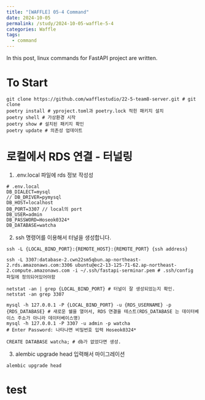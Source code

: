 ```yaml
---
title: "[WAFFLE] 05-4 Command"
date: 2024-10-05
permalink: /study/2024-10-05-waffle-5-4
categories: Waffle
tags:
  - command
---
```


In this post, linux commands for FastAPI project are written.

# To Start
```terminal
git clone https://github.com/wafflestudio/22-5-team8-server.git # git clone
poetry install # yproject.toml과 poetry.lock 적힌 패키지 설치
poetry shell # 가상환경 시작
poetry show # 설치된 패키지 확인
poetry update # 의존성 업데이트
```

# 로컬에서 RDS 연결 - 터널링
1. .env.local 파일에 rds 정보 작성성
```vim
# .env.local
DB_DIALECT=mysql
// DB_DRIVER=pymysql
DB_HOST=localhost
DB_PORT=3307 // local의 port
DB_USER=admin 
DB_PASSWORD=Hoseok0324*
DB_DATABASE=watcha
```


2. ssh 명령어를 이용해서 터널을 생성합니다.
```terminal
ssh -L {LOCAL_BIND_PORT}:{REMOTE_HOST}:{REMOTE_PORT} {ssh address}

ssh -L 3307:database-2.cwn22sm5qbun.ap-northeast-2.rds.amazonaws.com:3306 ubuntu@ec2-13-125-71-62.ap-northeast-2.compute.amazonaws.com -i ~/.ssh/fastapi-serminar.pem # .ssh/config 파일에 정의되어있어야함

netstat -an | grep {LOCAL_BIND_PORT} # 터널이 잘 생성되었는지 확인. 
netstat -an grep 3307

mysql -h 127.0.0.1 -P {LOCAL_BIND_PORT} -u {RDS_USERNAME} -p {RDS_DATABASE} # 새로운 쉘을 열어서, RDS 연결을 테스트(RDS_DATABASE 는 데이터베이스 주소가 아니라 데이터베이스명)
mysql -h 127.0.0.1 -P 3307 -u admin -p watcha
# Enter Password: 나타나면 비밀번호 입력 Hoseok0324*

CREATE DATABASE watcha; # db가 없었다면 생성.
```

3. alembic upgrade head 입력해서 마이그레이션
```terminal
alembic upgrade head
```

# test